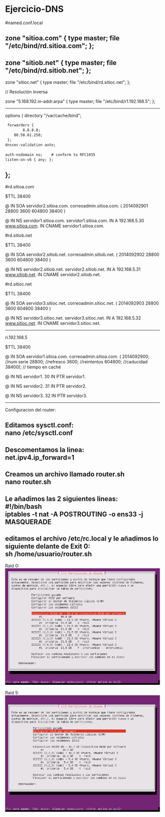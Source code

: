 # Ejercicio-DNS


#named.conf.local

zone "sitioa.com" {
        type master;
    file "/etc/bind/rd.sitioa.com";
};
------------------------------------------------------------
zone "sitiob.net" {
        type master;
    file "/etc/bind/rd.sitiob.net";
};
------------------------------------------------------------
zone "sitioc.net" {
        type master;
    file "/etc/bind/rd.sitioc.net";
};

// Resolución inversa


zone "5.168.192.in-addr.arpa" {
    type master;
        file "/etc/bind/r1.192.168.5";
};

------------------------------------------------------------
options {
    directory "/var/cache/bind";

     forwarders {
            8.8.8.8;
        80.58.61.250;
     };
    dnssec-validation auto;

    auth-nxdomain no;    # conform to RFC1035
    listen-on-v6 { any; };
};
------------------------------------------------------------
#rd.sitioa.com

$TTL 38400

@   IN  SOA servidor2.sitioa.com. correoadmin.sitioa.com. (
            2014092901
            28800
            3600
            604800
            38400 )

@ IN NS servidor1.sitioa.com.
servidor1.sitioa.com. IN A 192.168.5.30
www.sitioa.com. IN CNAME servidor1.sitioa.com. 


#rd.sitiob.net

$TTL 38400

@   IN  SOA servidor2.sitiob.net. correoadmin.sitiob.net. (
            2014092902
            28800
            3600
            604800
            38400 )

@ IN NS servidor2.sitiob.net.
servidor2.sitiob.net. IN A 192.168.5.31
www.sitiob.net. IN CNAME servidor2.sitiob.net. 




#rd.sitioc.net

$TTL 38400

@   IN  SOA servidor3.sitioc.net. correoadmin.sitioc.net. (
            2014092903
            28800
            3600
            604800
            38400 )

@ IN NS servidor3.sitioc.net.
servidor3.sitioc.net. IN A 192.168.5.32
www.sitioc.net. IN CNAME servidor3.sitioc.net. 

---------------------------------------------------------------------
ri.192.168.5

$TTL 38400

@ IN SOA servidor1.sitioa.com. correoadmin.sitioa.com. (
    2014092900;  //num serie
    28800; //refresco
    3600;  //reintentos
    604800; //caducidad
        38400); // tiempo en caché

@ IN NS servidor1.
30 IN PTR servidor1.

@ IN NS servidor2.
31 IN PTR servidor2.

@ IN NS servidor3.
32 IN PTR servidor3.

-----------------------------------------------------------------------

Configuracion del router:  
  
Editamos sysctl.conf:  
nano /etc/sysctl.conf  
--------------------------
Descomentamos la linea:  
net.ipv4.ip_forward=1  
--------------------------
Creamos un archivo llamado router.sh  
nano router.sh
--------------------------
Le añadimos las 2 siguientes lineas:  
#!/bin/bash  
iptables -t nat -A POSTROUTING -o ens33 -j MASQUERADE  
--------------------------
editamos el archivo /etc/rc.local y le añadimos lo siguiente delante de Exit 0:  
sh /home/usuario/router.sh  
--------------------------

Raid 0:
![Raid0](RAID0.png)

Raid 5:
![Raid5](RAID5.png)












